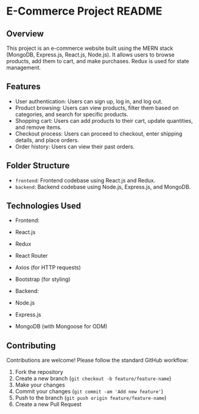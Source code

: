 # E-Commerce Project README

## Overview
This project is an e-commerce website built using the MERN stack (MongoDB, Express.js, React.js, Node.js). It allows users to browse products, add them to cart, and make purchases. Redux is used for state management.

## Features
- User authentication: Users can sign up, log in, and log out.
- Product browsing: Users can view products, filter them based on categories, and search for specific products.
- Shopping cart: Users can add products to their cart, update quantities, and remove items.
- Checkout process: Users can proceed to checkout, enter shipping details, and place orders.
- Order history: Users can view their past orders.

## Folder Structure
- `frontend`: Frontend codebase using React.js and Redux.
- `backend`: Backend codebase using Node.js, Express.js, and MongoDB.

## Technologies Used
- Frontend:
- React.js
- Redux
- React Router
- Axios (for HTTP requests)
- Bootstrap (for styling)

- Backend:
- Node.js
- Express.js
- MongoDB (with Mongoose for ODM)

## Contributing
Contributions are welcome! Please follow the standard GitHub workflow:
1. Fork the repository
2. Create a new branch (`git checkout -b feature/feature-name`)
3. Make your changes
4. Commit your changes (`git commit -am 'Add new feature'`)
5. Push to the branch (`git push origin feature/feature-name`)
6. Create a new Pull Request

